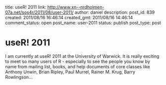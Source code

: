 title: useR! 2011
link: http://www.xn--nrdholmen-07a.net/sos4r/2011/08/user-2011/
author: daniel
description: 
post_id: 839
created: 2011/08/16 16:46:14
created_gmt: 2011/08/16 14:46:14
comment_status: open
post_name: user-2011
status: publish
post_type: post

# useR! 2011

I am currently at useR! 2011 at the University of Warwick. It is really exciting to meet so many users of R - especially to see the people you know by name from mailing list, books, and help documents of core classes like Anthony Unwin, Brian Ripley, Paul Murrel, Rainer M. Krug, Barry Rowlingson...